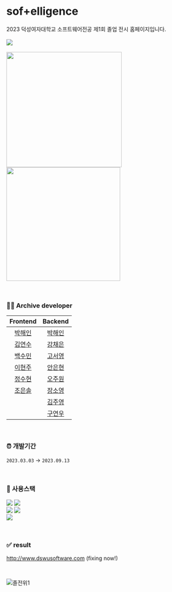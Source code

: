 # sof+elligence
2023 덕성여자대학교 소프트웨어전공 제1회 졸업 전시 홈페이지입니다. </br></br>
<a href="https://www.instagram.com/softelligence_/"><img src="https://img.shields.io/badge/instagram-E4405F?style=flat-square&logo=instagram&logoColor=white"/></a>
<br/><br/>
<img src="https://github.com/DSWU-software-graduation-Expo-WebSite/reactwithserver/assets/75514808/a550e42b-1dfb-4aed-9ed1-4c8220051a20.png" width="300">
<img src="https://github.com/DSWU-software-graduation-Expo-WebSite/reactwithserver/assets/75514808/3bb6f9b6-d416-43c3-aba4-cba91e6452ec.png" width="296">
</br>

<br/>

### 👩‍💻 Archive developer
|Frontend|Backend|
|:---:|:---:|
| [박해인](https://github.com/femmefatalehaein) | [박해인](https://github.com/femmefatalehaein) |
| [김연수](https://github.com/dustnrlck)| [강채은](https://github.com/kchaeeun) |
| [백수민](https://github.com/suminn01) | [고서영](https://github.com/LeaKoh) |
| [이현주](https://github.com/sleepy2535) | [안은현](https://github.com/place0) |
| [정수현](https://github.com/suhyun6363) | [오주원](https://github.com/joowoniese) |
| [조은솔](https://github.com/haydenCho) | [장소영](https://github.com/place0) |
| | [김주영](https://github.com/Kimjuyoung09)|
| | [구연우](https://github.com/oownoey) |

<br/>

### ⏰ 개발기간
` 2023.03.03 ` → ` 2023.09.13 `

<br/>

### 🔧 사용스택
<img src="https://img.shields.io/badge/JSX-FF6F00?style=for-the-badge&logo=jsx&logoColor=white"> <img src="https://img.shields.io/badge/javascript-F7DF1E?style=for-the-badge&logo=javascript&logoColor=white"></br>
<img src="https://img.shields.io/badge/react-61DAFB?style=for-the-badge&logo=react&logoColor=white"> <img src="https://img.shields.io/badge/nodedotjs-5FA04E?style=for-the-badge&logo=nodedotjs&logoColor=white"></br>
<img src="https://img.shields.io/badge/amazone EC2-FF9900?style=for-the-badge&logo=amazonec2&logoColor=white">

<br/>

### ✅ result
http://www.dswusoftware.com (fixing now!)

<br/>

![졸전위1](https://github.com/user-attachments/assets/641d9940-276b-4e8b-ba61-973edf3870af)
